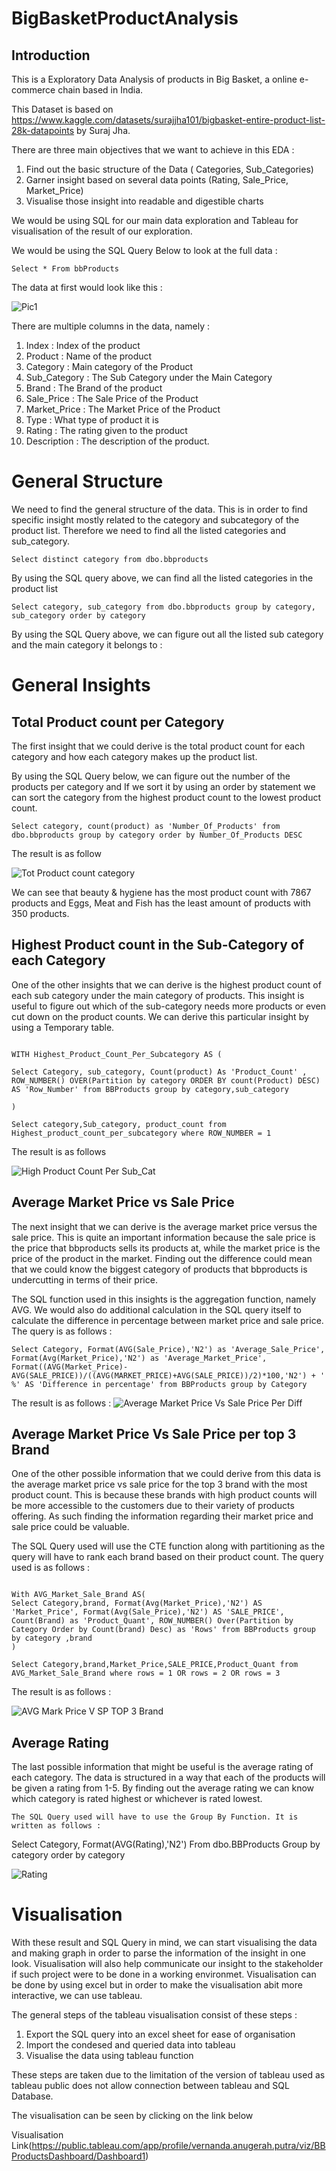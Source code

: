# BigBasketProductAnalysis

## Introduction 

This is a Exploratory Data Analysis of products in Big Basket, a online e-commerce chain based in India. 

This Dataset is based on https://www.kaggle.com/datasets/surajjha101/bigbasket-entire-product-list-28k-datapoints by Suraj Jha.

There are three main objectives that we want to achieve in this EDA :

1. Find out the basic structure of the Data ( Categories, Sub_Categories)
2. Garner insight based on several data points (Rating, Sale_Price, Market_Price)
3. Visualise those insight into readable and digestible charts

We would be using SQL for our main data exploration and Tableau for visualisation of the result of our exploration. 



We would be using the SQL Query Below to look at the full data :
```
Select * From bbProducts
```
The data at first would look like this :

![Pic1](https://user-images.githubusercontent.com/38880564/197454382-0350edaf-77ba-49cc-829a-e11f724a9c89.PNG)


There are multiple columns in the data, namely :

1. Index : Index of the product
2. Product : Name of the product
3. Category : Main category of the Product
4. Sub_Category : The Sub Category under the Main Category 
5. Brand : The Brand of the product 
6. Sale_Price : The Sale Price of the Product
7. Market_Price : The Market Price of the Product 
8. Type : What type of product it is
9. Rating : The rating given to the product
10. Description : The description of the product. 



# General Structure

We need to find the general structure of the data. This is in order to find specific insight mostly related to the category and subcategory of the product list. Therefore we need to find all the listed categories and sub_category. 
```
Select distinct category from dbo.bbproducts
```
By using the SQL query above, we can find all the listed categories in the product list


```
Select category, sub_category from dbo.bbproducts group by category, sub_category order by category
```

By using the SQL Query above, we can figure out all the listed sub category and the main category it belongs to : 



# General Insights

## Total Product count per Category 

The first insight that we could derive is the total product count for each category and how each category makes up the product list. 

By using the SQL Query below, we can figure out the number of the products per category  and If we sort it by using an order by statement we can sort the category from the highest product count to the lowest product count. 

```
Select category, count(product) as 'Number_Of_Products' from dbo.bbproducts group by category order by Number_Of_Products DESC
```

The result is as follow 

![Tot Product count category](https://user-images.githubusercontent.com/38880564/198824128-cfff874d-b717-442c-934d-ff05695c52a8.PNG)


We can see that beauty & hygiene has the most product count with 7867 products and Eggs, Meat and Fish has the least amount of products with 350 products.

## Highest Product count in the Sub-Category of each Category 

One of the other insights that we can derive is the highest product count of each sub category under the main category of products. This insight is useful to figure out which of the sub-category needs more products or even cut down on the product counts. We can derive this particular insight by using a Temporary table. 

```

WITH Highest_Product_Count_Per_Subcategory AS (

Select Category, sub_category, Count(product) As 'Product_Count' , ROW_NUMBER() OVER(Partition by category ORDER BY count(Product) DESC) AS 'Row_Number' from BBProducts group by category,sub_category

)

Select category,Sub_category, product_count from Highest_product_count_per_subcategory where ROW_NUMBER = 1

```

The result is as follows 

![High Product Count Per Sub_Cat](https://user-images.githubusercontent.com/38880564/198824082-75b8d1cf-ceeb-4aab-b62f-ea55daaec663.PNG)

## Average Market Price vs Sale Price

The next insight that we can derive is the average market price versus the sale price. This is quite an important information because the sale price is the price that bbproducts sells its products at, while the market price is the price of the product in the market. Finding out the difference could mean that we could know the biggest category of products that bbproducts is undercutting in terms of their price. 

The SQL function used in this insights is the aggregation function, namely AVG. We would also do additional calculation in the SQL query itself to calculate the difference in percentage between market price and sale price. The query is as follows : 

```
Select Category, Format(AVG(Sale_Price),'N2') as 'Average_Sale_Price', Format(Avg(Market_Price),'N2') as 'Average_Market_Price', Format((AVG(Market_Price)-AVG(SALE_PRICE))/((AVG(MARKET_PRICE)+AVG(SALE_PRICE))/2)*100,'N2') + ' %' AS 'Difference in percentage' from BBProducts group by Category
```

The result is as follows : 
![Average Market Price Vs Sale Price Per Diff](https://user-images.githubusercontent.com/38880564/198824077-4b54a6c9-3afe-4146-b2ae-c168b5ef9e3a.PNG)


## Average Market Price Vs Sale Price per top 3 Brand

One of the other possible information that we could derive from this data is the average market price vs sale price for the top 3 brand with the most product count. This is because these brands with high product counts will be more accessible to the customers due to their variety of products offering. As such finding the information regarding their market price and sale price could be valuable. 

The SQL Query used will use the CTE function along with partitioning as the query will have to rank each brand based on their product count. The query used is as follows : 
```

With AVG_Market_Sale_Brand AS(
Select Category,brand, Format(Avg(Market_Price),'N2') AS 'Market_Price', Format(Avg(Sale_Price),'N2') AS 'SALE_PRICE', Count(Brand) as 'Product_Quant', ROW_NUMBER() Over(Partition by Category Order by Count(brand) Desc) as 'Rows' from BBProducts group by category ,brand
)

Select Category,brand,Market_Price,SALE_PRICE,Product_Quant from AVG_Market_Sale_Brand where rows = 1 OR rows = 2 OR rows = 3

```
The result is as follows :

![AVG Mark Price V SP TOP 3 Brand](https://user-images.githubusercontent.com/38880564/198824061-b681e230-c9bd-4262-a71e-5bd334afdb5c.PNG)



## Average Rating 

The last possible information that might be useful is the average rating of each category. The data is structured in a way that each of the products will be given a rating from 1-5. By finding out the average rating we can know which category is rated highest or whichever is rated lowest.

```
The SQL Query used will have to use the Group By Function. It is written as follows :
```

Select Category, Format(AVG(Rating),'N2') From dbo.BBProducts Group by category order by category

![Rating](https://user-images.githubusercontent.com/38880564/198824065-d722c47f-5ed1-40dc-aa09-5e8ee7ba13ca.PNG)


# Visualisation 

With these result and SQL Query in mind, we can start visualising the data and making graph in order to parse the information of the insight in one look. Visualisation will also help communicate our insight to the stakeholder if such project were to be done in a working environmet. Visualisation can be done by using excel but in order to make the visualisation abit more interactive, we can use tableau.

The general steps of the tableau visualisation consist of these steps :

1. Export the SQL query into an excel sheet for ease of organisation
2. Import the condesed and queried data into tableau
3. Visualise the data using tableau function

These steps are taken due to the limitation of the version of tableau used as tableau public does not allow connection between tableau and SQL Database.

The visualisation can be seen by clicking on the link below 

Visualisation Link(https://public.tableau.com/app/profile/vernanda.anugerah.putra/viz/BBProductsDashboard/Dashboard1)


